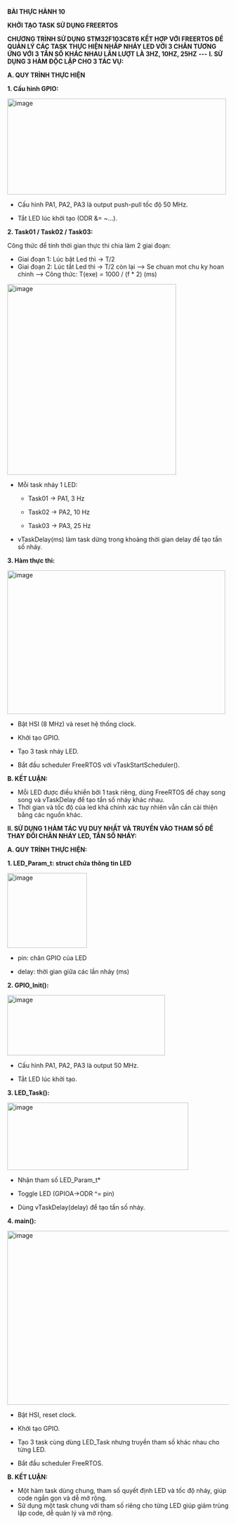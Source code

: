 **BÀI THỰC HÀNH 10**

**KHỞI TẠO TASK SỬ DỤNG FREERTOS**

**CHƯƠNG TRÌNH SỬ DỤNG STM32F103C8T6 KẾT HỢP VỚI FREERTOS ĐỂ QUẢN LÝ CÁC TASK THỰC HIỆN NHẤP NHÁY LED VỚI 3 CHÂN TƯƠNG ỨNG VỚI 3 TẦN SỐ KHÁC NHAU LẦN LƯỢT LÀ 3HZ, 10HZ, 25HZ**
**---**
**I. SỬ DỤNG 3 HÀM ĐỘC LẬP CHO 3 TÁC VỤ:**

**A. QUY TRÌNH THỰC HIỆN**

**1. Cấu hình GPIO:**

<img width="498" height="218" alt="image" src="https://github.com/user-attachments/assets/4a03d873-e79f-4652-b1a2-85b702a590dd" />

- Cấu hình PA1, PA2, PA3 là output push-pull tốc độ 50 MHz.

- Tắt LED lúc khởi tạo (ODR &= ~...).

**2. Task01 / Task02 / Task03:**

Công thức để tính thời gian thực thi chia làm 2 giai đoạn:
- Giai đoạn 1: Lúc bật Led thì -> T/2
- Giai đoạn 2: Lúc tắt Led thì -> T/2 còn lại
  --> Se chuan mot chu ky hoan chinh
  --> Công thức: T(exe) = 1000 / (f * 2) (ms)

<img width="384" height="433" alt="image" src="https://github.com/user-attachments/assets/75e9d8c4-eb85-4afa-a3ac-63b3114adb5d" />

- Mỗi task nháy 1 LED:

  - Task01 → PA1, 3 Hz

  - Task02 → PA2, 10 Hz

  - Task03 → PA3, 25 Hz

- vTaskDelay(ms) làm task dừng trong khoảng thời gian delay để tạo tần số nháy.

**3. Hàm thực thi:**

<img width="496" height="326" alt="image" src="https://github.com/user-attachments/assets/dc394ee1-1fbf-4ffb-8fc6-70ad919d05b0" />

- Bật HSI (8 MHz) và reset hệ thống clock.

- Khởi tạo GPIO.

- Tạo 3 task nháy LED.

- Bắt đầu scheduler FreeRTOS với vTaskStartScheduler().

**B. KẾT LUẬN:**
- Mỗi LED được điều khiển bởi 1 task riêng, dùng FreeRTOS để chạy song song và vTaskDelay để tạo tần số nháy khác nhau.
- Thời gian và tốc độ của led khá chính xác tuy nhiên vẫn cần cải thiện bằng các nguồn khác.

**II. SỬ DỤNG 1 HÀM TÁC VỤ DUY NHẤT VÀ TRUYỀN VÀO THAM SỐ ĐỂ THAY ĐỔI CHÂN NHÁY LED, TẦN SỐ NHÁY:**

**A. QUY TRÌNH THỰC HIỆN:**

**1. LED_Param_t: struct chứa thông tin LED**

<img width="181" height="170" alt="image" src="https://github.com/user-attachments/assets/e8ec7e98-1cf6-4164-bcf4-b5d639d7897e" />

- pin: chân GPIO của LED

- delay: thời gian giữa các lần nháy (ms)

**2. GPIO_Init():**

<img width="359" height="137" alt="image" src="https://github.com/user-attachments/assets/6d4b2348-5ab2-4b3a-bdc2-6ace959d3770" />

- Cấu hình PA1, PA2, PA3 là output 50 MHz.

- Tắt LED lúc khởi tạo.

**3. LED_Task():**

<img width="412" height="153" alt="image" src="https://github.com/user-attachments/assets/ceb4aea8-f471-4a94-bd02-cc385d7497bc" />

- Nhận tham số LED_Param_t*

- Toggle LED (GPIOA->ODR ^= pin)

- Dùng vTaskDelay(delay) để tạo tần số nháy.

**4. main():**

<img width="605" height="395" alt="image" src="https://github.com/user-attachments/assets/65992f41-06c8-4c9f-af0c-13300343f5d1" />

- Bật HSI, reset clock.

- Khởi tạo GPIO.

- Tạo 3 task cùng dùng LED_Task nhưng truyền tham số khác nhau cho từng LED.

- Bắt đầu scheduler FreeRTOS.

**B. KẾT LUẬN:**
- Một hàm task dùng chung, tham số quyết định LED và tốc độ nháy, giúp code ngắn gọn và dễ mở rộng.
- Sử dụng một task chung với tham số riêng cho từng LED giúp giảm trùng lặp code, dễ quản lý và mở rộng.
